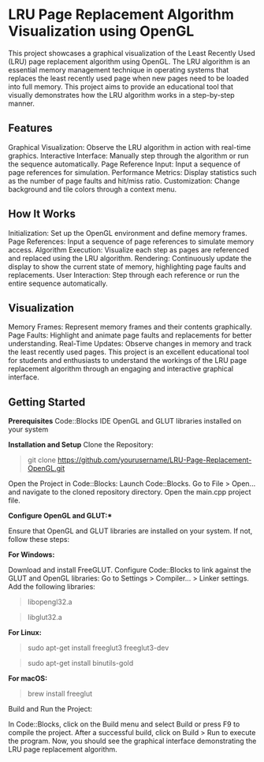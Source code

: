 # LRU Page Replacement Algorithm Visualization using OpenGL

This project showcases a graphical visualization of the Least Recently Used (LRU) page replacement algorithm using OpenGL. The LRU algorithm is an essential memory management technique in operating systems that replaces the least recently used page when new pages need to be loaded into full memory. This project aims to provide an educational tool that visually demonstrates how the LRU algorithm works in a step-by-step manner.

## Features

Graphical Visualization: Observe the LRU algorithm in action with real-time graphics.
Interactive Interface: Manually step through the algorithm or run the sequence automatically.
Page Reference Input: Input a sequence of page references for simulation.
Performance Metrics: Display statistics such as the number of page faults and hit/miss ratio.
Customization: Change background and tile colors through a context menu.

## How It Works

Initialization: Set up the OpenGL environment and define memory frames.
Page References: Input a sequence of page references to simulate memory access.
Algorithm Execution: Visualize each step as pages are referenced and replaced using the LRU algorithm.
Rendering: Continuously update the display to show the current state of memory, highlighting page faults and replacements.
User Interaction: Step through each reference or run the entire sequence automatically.

## Visualization

Memory Frames: Represent memory frames and their contents graphically.
Page Faults: Highlight and animate page faults and replacements for better understanding.
Real-Time Updates: Observe changes in memory and track the least recently used pages.
This project is an excellent educational tool for students and enthusiasts to understand the workings of the LRU page replacement algorithm through an engaging and interactive graphical interface.

## Getting Started

**Prerequisites**
Code::Blocks IDE
OpenGL and GLUT libraries installed on your system

**Installation and Setup**
Clone the Repository:

> git clone https://github.com/yourusername/LRU-Page-Replacement-OpenGL.git
> <br />

Open the Project in Code::Blocks:
Launch Code::Blocks.
Go to File > Open... and navigate to the cloned repository directory.
Open the main.cpp project file.

**Configure OpenGL and GLUT:\***

Ensure that OpenGL and GLUT libraries are installed on your system. If not, follow these steps:

**For Windows:**

Download and install FreeGLUT.
Configure Code::Blocks to link against the GLUT and OpenGL libraries:
Go to Settings > Compiler... > Linker settings.
Add the following libraries:

> libopengl32.a
> <br />

> libglut32.a

**For Linux:**

> sudo apt-get install freeglut3 freeglut3-dev
> <br />

> sudo apt-get install binutils-gold

**For macOS:**

> brew install freeglut
> <br />

Build and Run the Project:

In Code::Blocks, click on the Build menu and select Build or press F9 to compile the project.
After a successful build, click on Build > Run to execute the program.
Now, you should see the graphical interface demonstrating the LRU page replacement algorithm.
